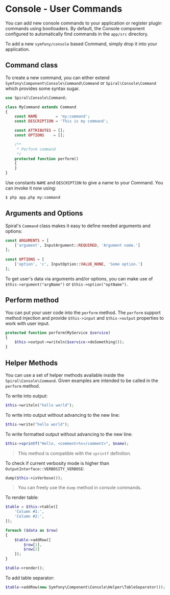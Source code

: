 # Console - User Commands

You can add new console commands to your application or register plugin commands using bootloaders. By default, the
Console component configured to automatically find commands in the `app/src` directory.

To add a new `symfony/console` based Command, simply drop it into your application.

## Command class

To create a new command, you can either extend `Symfony\Component\Console\Command\Command` or `Spiral\Console\Command`
which provides some syntax sugar.

```php
use Spiral\Console\Command;

class MyCommand extends Command
{
    const NAME        = 'my:command';
    const DESCRIPTION = 'This is my command';

    const ATTRIBUTES = [];
    const OPTIONS    = [];

    /**
     * Perform command
     */
    protected function perform()
    {
    }
}
```

Use constants `NAME` and `DESCRIPTION` to give a name to your Command. You can invoke it now using:

```bash
$ php app.php my:command 
```

## Arguments and Options

Spiral's `Command` class makes it easy to define needed arguments and options:

```php
const ARGUMENTS = [
    ['argument', InputArgument::REQUIRED, 'Argument name.']
];
    
const OPTIONS = [
    ['option', 'c', InputOption::VALUE_NONE, 'Some option.']
];
```

To get user's data via arguments and/or options, you can make use of `$this->argument("argName")` or
`$this->option("optName")`.

## Perform method

You can put your user code into the `perform` method. The `perform` support method injection and provide `$this->input`
and `$this->output` properties to work with user input.

```php
protected function perform(MyService $service)
{
    $this->output->writeln($service->doSomething());
}
```

## Helper Methods

You can use a set of helper methods available inside the `Spiral\Console\Command`. Given examples are intended to be
called in the `perform` method.

To write into output:

```php
$this->writeln("hello world");
```

To write into output without advancing to the new line:

```php
$this->write("hello world");
```

To write formatted output without advancing to the new line:

```php
$this->sprintf("Hello, <comment>%s</comment>", $name);
```

> This method is compatible with the `sprintf` definition.

To check if current verbosity mode is higher than `OutputInterface::VERBOSITY_VERBOSE`:

```php
dump($this->isVerbose());
```

> You can freely use the `dump` method in console commands.

To render table:

```php
$table = $this->table([
    'Column #1:',
    'Column #2:',
]);

foreach ($data as $row)
{
    $table->addRow([
        $row[1],
        $row[2]
    ]);
}

$table->render();
```

To add table separator:

```php
$table->addRow(new Symfony\Component\Console\Helper\TableSeparator());
```
